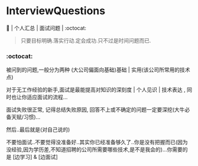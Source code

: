 # InterviewQuestions
:volcano: | 个人汇总 | 面试问题 | :octocat:

> 只要目标明确.落实行动.定会成功.只不过是时间问题而已.

### :octocat:

被问到的问题,一般分为两种 (大公司偏面向基础)基础 | 实用(该公司所常用的技术点)

对于无工作经验的新手,面试是最能提高对知识的深刻度 | 个人见识 | 技术表达 , 同时也让你适应面试的流程...

面试失败很正常, 记得总结失败原因, 回答不上或不确定的问题一定要深挖(大牛必备天赋/习惯)...

然后..最后就是(对自己说的)

不要怕面试..不要觉得没准备好..其实你已经准备够久了..你是没有把握而已(因为没经验,因为学历差,不知道招聘的公司所需要哪些技术,是不是我会的)...你需要的是 [边学习] & [边面试]

